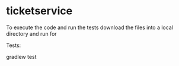 # ticketservice


To execute the code and run the tests download the files into a local directory
and run for

Tests:

gradlew test

